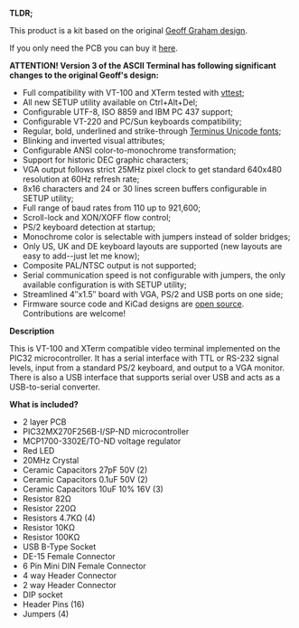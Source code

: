 **TLDR;**

This product is a kit based on the original [Geoff Graham design](http://geoffg.net/terminal.html).

If you only need the PCB you can buy it [here](https://www.tindie.com/products/petrohi/geoffs-vt100-terminal-pcb/).

**ATTENTION! Version 3 of the ASCII Terminal has following significant changes to the original Geoff's design:**

- Full compatibility with VT-100 and XTerm tested with [vttest](https://invisible-island.net/vttest/);
- All new SETUP utility available on Ctrl+Alt+Del;
- Configurable UTF-8, ISO 8859 and IBM PC 437 support;
- Configurable VT-220 and PC/Sun keyboards compatibility;
- Regular, bold, underlined and strike-through [Terminus Unicode fonts](http://terminus-font.sourceforge.net/);
- Blinking and inverted visual attributes;
- Configurable ANSI color-to-monochrome transformation;
- Support for historic DEC graphic characters;
- VGA output follows strict 25MHz pixel clock to get standard 640x480 resolution at 60Hz refresh rate;
- 8x16 characters and 24 or 30 lines screen buffers configurable in SETUP utility;
- Full range of baud rates from 110 up to 921,600;
- Scroll-lock and XON/XOFF flow control;
- PS/2 keyboard detection at startup;
- Monochrome color is selectable with jumpers instead of solder bridges;
- Only US, UK and DE keyboard layouts are supported (new layouts are easy to add--just let me know);
- Composite PAL/NTSC output is not supported;
- Serial communication speed is not configurable with jumpers, the only available configuration is with SETUP utility;
- Streamlined 4″x1.5″ board with VGA, PS/2 and USB ports on one side;
- Firmware source code and KiCad designs are [open source](https://github.com/petrohi/terminal). Contributions are welcome!

**Description**

This is VT-100 and XTerm compatible video terminal implemented on the PIC32 microcontroller. It has a serial interface with TTL or RS-232 signal levels, input from a standard PS/2 keyboard, and output to a VGA monitor. There is also a USB interface that supports serial over USB and acts as a USB-to-serial converter.

**What is included?**

- 2 layer PCB
- PIC32MX270F256B-I/SP-ND microcontroller
- MCP1700-3302E/TO-ND voltage regulator
- Red LED
- 20MHz Crystal
- Ceramic Capacitors 27pF 50V (2)
- Ceramic Capacitors 0.1uF 50V (2)
- Ceramic Capacitors 10uF 10% 16V (3)
- Resistor 82Ω
- Resistor 220Ω
- Resistors 4.7KΩ (4)
- Resistor 10KΩ
- Resistor 100KΩ
- USB B-Type Socket
- DE-15 Female Connector
- 6 Pin Mini DIN Female Connector
- 4 way Header Connector
- 2 way Header Connector
- DIP socket
- Header Pins (16)
- Jumpers (4)